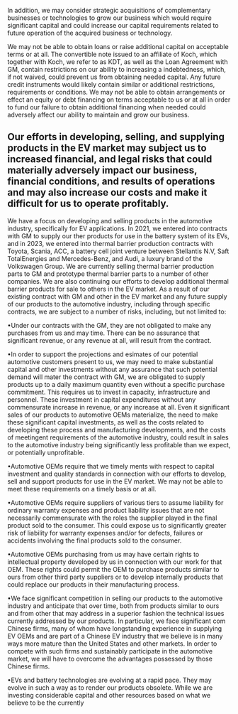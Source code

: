In addition, we may consider strategic acquisitions of complementary businesses or technologies to grow our business which would require significant capital and could increase our capital requirements related to future operation of the acquired business or technology.

We may not be able to obtain loans or raise additional capital on acceptable terms or at all. The convertible note issued to an affiliate of Koch, which together with Koch, we refer to as KDT, as well as the Loan Agreement with GM, contain restrictions on our ability to increasing a indebtedness, which, if not waived, could prevent us from obtaining needed capital. Any future credit instruments would likely contain similar or additional restrictions, requirements or conditions. We may not be able to obtain arrangements or effect an equity or debt financing on terms acceptable to us or at all in order to fund our failure to obtain additional financing when needed could adversely affect our ability to maintain and grow our business.

## Our efforts in developing, selling, and supplying products in the EV market may subject us to increased financial, and legal risks that could materially adversely impact our business, financial conditions, and results of operations and may also increase our costs and make it difficult for us to operate profitably.

We have a focus on developing and selling products in the automotive industry, specifically for EV applications. In 2021, we entered into contracts with GM to supply our ther products for use in the battery system of its EVs, and in 2023, we entered into thermal barrier production contracts with Toyota, Scania, ACC, a battery cell joint venture between Stellantis N.V, Saft TotalEnergies and Mercedes-Benz, and Audi, a luxury brand of the Volkswagen Group. We are currently selling thermal barrier production parts to GM and prototype thermal barrier parts to a number of other companies. We are also continuing our efforts to develop additional thermal barrier products for sale to others in the EV market. As a result of our existing contract with GM and other in the EV market and any future supply of our products to the automotive industry, including through specific contracts, we are subject to a number of risks, including, but not limited to:

•Under our contracts with the GM, they are not obligated to make any purchases from us and may time. There can be no assurance that significant revenue, or any revenue at all, will result from the contract.

•In order to support the projections and esimates of our potential automotive customers present to us, we may need to make substantial capital and other investments without any assurance that such potential demand will mater the contract with GM, we are obligated to supply products up to a daily maximum quantity even without a specific purchase commitment. This requires us to invest in capacity, infrastructure and personnel. These investment in capital expenditures without any commensurate increase in revenue, or any increase at all. Even it significant sales of our products to automotive OEMs materialize, the need to make these significant capital investments, as well as the costs related to developing these process and manufacturing developments, and the costs of meetingent requirements of the automotive industry, could result in sales to the automotive industry being significantly less profitable than we expect, or potentially unprofitable.

•Automotive OEMs require that we timely ments with respect to capital investment and quality standards in connection with our efforts to develop, sell and support products for use in the EV market. We may not be able to meet these requirements on a timely basis or at all.

•Automotive OEMs require suppliers of various tiers to assume liability for ordinary warranty expenses and product liability issues that are not necessarily commensurate with the roles the supplier played in the final product sold to the consumer. This could expose us to significantly greater risk of liability for warranty expenses and/or for defects, failures or accidents involving the final products sold to the consumer.

•Automotive OEMs purchasing from us may have certain rights to intellectual property developed by us in connection with our work for that OEM. These rights could permit the OEM to purchase products similar to ours from other third party suppliers or to develop internally products that could replace our products in their manufacturing process.

•We face significant competition in selling our products to the automotive industry and anticipate that over time, both from products similar to ours and from other that may address in a superior fashion the technical issues currently addressed by our products. In particular, we face significant com Chinese firms, many of whom have longstanding experience in supplying EV OEMs and are part of a Chinese EV industry that we believe is in many ways more mature than the United States and other markets. In order to compete with such firms and sustainably participate in the automotive market, we will have to overcome the advantages possessed by those Chinese firms.

•EVs and battery technologies are evolving at a rapid pace. They may evolve in such a way as to render our products obsolete. While we are investing considerable capital and other resources based on what we believe to be the currently